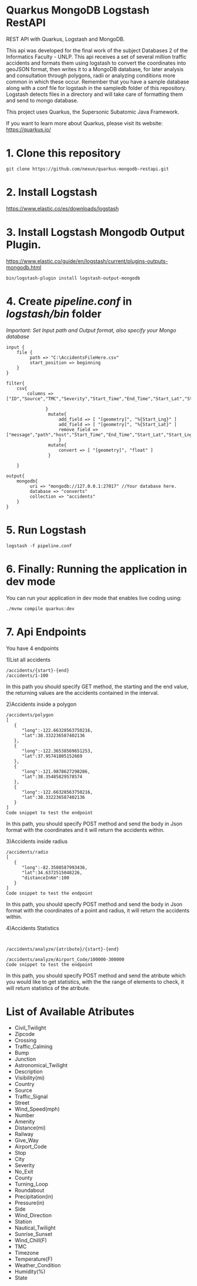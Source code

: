 # Quarkus MongoDB Logstash RestAPI
REST API with Quarkus, Logstash and MongoDB.

This api was developed for the final work of the subject Databases 2 of the Informatics Faculty - UNLP.
This api receives a set of several million traffic accidents and formats them using logstash to convert the coordinates into geoJSON format, then writes it to a MongoDB database, for later analysis and consultation through polygons, radii or analyzing conditions more common in which these occur. Remember that you have a sample database along with a conf file for logstash in the sampledb folder of this repository. Logstash detects files in a directory and will take care of formatting them and send to mongo database.

This project uses Quarkus, the Supersonic Subatomic Java Framework.

If you want to learn more about Quarkus, please visit its website: https://quarkus.io/ 


# 1. Clone this repository
```
git clone https://github.com/nexun/quarkus-mongodb-restapi.git
```
# 2. Install Logstash
https://www.elastic.co/es/downloads/logstash

# 3. Install Logstash Mongodb Output Plugin.
https://www.elastic.co/guide/en/logstash/current/plugins-outputs-mongodb.html
```
bin/logstash-plugin install logstash-output-mongodb
```

# 4. Create *pipeline.conf* in *logstash/bin* folder 
*Important: Set Input path and Output format, also specify your Mongo database*
```
input {
    file {
         path => "C:\AccidentsFileHere.csv"
         start_position => beginning
    }
}

filter{
    csv{
        columns => ["ID","Source","TMC","Severity","Start_Time","End_Time","Start_Lat","Start_Lng","End_Lat","End_Lng","Distance(mi)","Description","Number","Street","Side","City","County","State","Zipcode","Country","Timezone","Airport_Code","Weather_Timestamp","Temperature(F)","Wind_Chill(F)","Humidity(%)","Pressure(in)","Visibility(mi)","Wind_Direction","Wind_Speed(mph)","Precipitation(in)","Weather_Condition","Amenity","Bump","Crossing","Give_Way","Junction","No_Exit","Railway","Roundabout","Station","Stop","Traffic_Calming","Traffic_Signal","Turning_Loop","Sunrise_Sunset","Civil_Twilight","Nautical_Twilight","Astronomical_Twilight"]
        
               }
                mutate{
                    add_field => [ "[geometry]", "%{Start_Lng}" ]
                    add_field => [ "[geometry]", "%{Start_Lat}" ]
                    remove_field => ["message","path","host","Start_Time","End_Time","Start_Lat","Start_Lng","End_Lat","End_Lng"]
                    }
                mutate{
                    convert => [ "[geometry]", "float" ] 
                }    
    
    }

output{
    mongodb{
         uri => "mongodb://127.0.0.1:27017" //Your database here.
         database => "converts"
         collection => "accidents"
    }
}
```
# 5. Run Logstash
```
logstash -f pipeline.conf
```
# 6. Finally: Running the application in dev mode

You can run your application in dev mode that enables live coding using:

```shell script
./mvnw compile quarkus:dev
```
# 7. Api Endpoints
You have 4 endpoints

1)List all accidents
```shell script
/accidents/{start}-{end}
/accidents/1-100
```
In this path you should specify GET method, the starting and the end value, the returning values are the accidents contained in the interval.


2)Accidents inside a polygon
```shell script
/accidents/polygon
[
   {
      "long":-122.66328563750216,
      "lat":38.332236587402136
   },
   {
      "long":-122.36538569651253,
      "lat":37.95741805152669
   },
   {
      "long":-121.9878627298206,
      "lat":38.35485829578574
   },
   {
      "long":-122.66328563750216,
      "lat":38.332236587402136
   }
]
Code snippet to test the endpoint

```
In this path, you should specify POST method and send the body in Json format with the coordinates and it will return the accidents within.


3)Accidents inside radius

```shell script
/accidents/radio
[
   {
      "long":-82.3508587993436,
      "lat":34.6372515048226,
      "distanceInKm":100
   }
]
Code snippet to test the endpoint
```
In this path, you should specify POST method and send the body in Json format with the coordinates of a point and radius, it will return the accidents within.


4)Accidents Statistics
```shell script


/accidents/analyze/{atribute}/{start}-{end}

/accidents/analyze/Airport_Code/100000-300000
Code snippet to test the endpoint
```

In this path, you should specify POST method and send the atribute which you would like to get statistics, with the the range of elements to check, it will return statistics of the atribute.

# List of Available Atributes 

- Civil_Twilight
- Zipcode
- Crossing
- Traffic_Calming
- Bump
- Junction
- Astronomical_Twilight
- Description
- Visibility(mi)
- Country
- Source
- Traffic_Signal
- Street
- Wind_Speed(mph)
- Number
- Amenity
- Distance(mi)
- Railway
- Give_Way
- Airport_Code
- Stop
- City
- Severity
- No_Exit
- County
- Turning_Loop
- Roundabout
- Precipitation(in)
- Pressure(in)
- Side
- Wind_Direction
- Station
- Nautical_Twilight
- Sunrise_Sunset
- Wind_Chill(F)
- TMC
- Timezone
- Temperature(F)
- Weather_Condition
- Humidity(%)
- State




